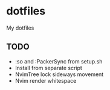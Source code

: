 # dotfiles
My dotfiles

## TODO
- :so and :PackerSync from setup.sh
- Install from separate script
- NvimTree lock sideways movement
- Nvim render whitespace
